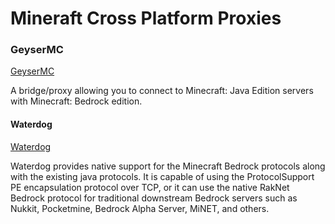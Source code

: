 # Mineraft Cross Platform Proxies

### GeyserMC
[GeyserMC](https://github.com/GeyserMC/)

A bridge/proxy allowing you to connect to Minecraft: Java Edition servers with Minecraft: Bedrock edition.


#### Waterdog
[Waterdog](https://github.com/yesdog/Waterdog)

Waterdog provides native support for the Minecraft Bedrock protocols along with the existing java protocols. It is capable of using the ProtocolSupport PE encapsulation protocol over TCP, or it can use the native RakNet Bedrock protocol for traditional downstream Bedrock servers such as Nukkit, Pocketmine, Bedrock Alpha Server, MiNET, and others.

